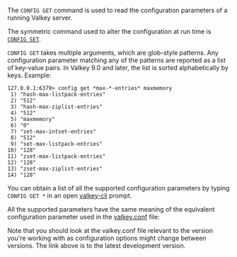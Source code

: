 The `CONFIG GET` command is used to read the configuration parameters of a
running Valkey server.

The symmetric command used to alter the configuration at run time is [`CONFIG
SET`](config-set.md).

`CONFIG GET` takes multiple arguments, which are glob-style patterns.
Any configuration parameter matching any of the patterns are reported as a list
of key-value pairs.
In Valkey 9.0 and later, the list is sorted alphabetically by keys.
Example:

```
127.0.0.1:6379> config get *max-*-entries* maxmemory
 1) "hash-max-listpack-entries"
 2) "512"
 3) "hash-max-ziplist-entries"
 4) "512"
 5) "maxmemory"
 6) "0"
 7) "set-max-intset-entries"
 8) "512"
 9) "set-max-listpack-entries"
10) "128"
11) "zset-max-listpack-entries"
12) "128"
13) "zset-max-ziplist-entries"
14) "128"
```

You can obtain a list of all the supported configuration parameters by typing
`CONFIG GET *` in an open [valkey-cli](../topics/cli.md) prompt.

All the supported parameters have the same meaning of the equivalent
configuration parameter used in the [valkey.conf][hgcarr22rc] file:

[hgcarr22rc]: http://github.com/valkey-io/valkey/raw/unstable/valkey.conf

Note that you should look at the valkey.conf file relevant to the version you're
working with as configuration options might change between versions. The link
above is to the latest development version.

